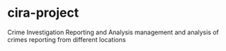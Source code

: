 # cira-project
 Crime Investigation Reporting and Analysis
 management and analysis of crimes reporting from different locations

